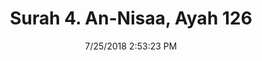 ---
title       : "Surah 4. An-Nisaa, Ayah 126"
date        : 7/25/2018 2:53:23 PM
draft       : false
type        : "quran"
layout      : "compare"
BookCode    : "CMP"
SurahNumber : "4"
AyahNumber  : "126"
TotalAyah   : "176"
---